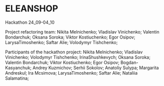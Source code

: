 # ELEANSHOP
Hackathon 24_09-04_10

Project refactoring team:
  Nikita Melnichenko;
  Vladislav Vinichenko;
  Valentin Bondarchuk;
  Oksana Soroka;
  Viktor Kostiuchenko;
  Egor Osipov;
  LarysaTimoshenko;
  Saftar Alie;
  Volodymyr Tishchenko;
  
  
Participants of the hackathon project:
  Nikita Melnichenko;
  Vladislav Vinichenko;
  Volodymyr Tishchenko;
  IrinaShushkevych;
  Oksana Soroka;
  Valentin Bondarchuk;
  Viktor Kostiuchenko;
  Egor Osipov;
  Bogdan-Kasyanchuk;
  Andrey Kuzmichov;
  Serhii Sokolov;
  Anatoliy Sulypa;
  Margarita Andreskul;
  Ira Mcsimova;
  LarysaTimoshenko;
  Saftar Alie;
  Nataliia Salamatina;
